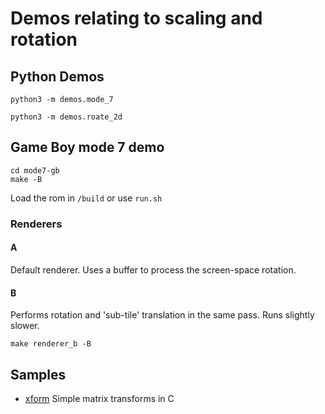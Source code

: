 # Demos relating to scaling and rotation

## Python Demos

`python3 -m demos.mode_7`

`python3 -m demos.roate_2d`

## Game Boy mode 7 demo

```
cd mode7-gb
make -B
```

Load the rom in `/build` or use `run.sh`

### Renderers

#### A

Default renderer. Uses a buffer to process the screen-space rotation.

#### B

Performs rotation and 'sub-tile' translation in the same pass. Runs slightly slower.

`make renderer_b -B`

## Samples

* [xform](samples/xform/README.md) Simple matrix transforms in C
